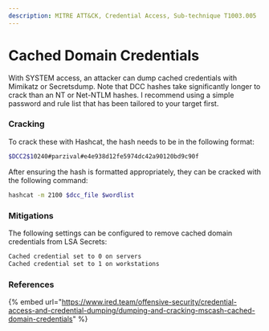 ```yaml
---
description: MITRE ATT&CK, Credential Access, Sub-technique T1003.005
---
```


# Cached Domain Credentials

With SYSTEM access, an attacker can dump cached credentials with Mimikatz or Secretsdump. Note that DCC hashes take significantly longer to crack than an NT or Net-NTLM hashes. I recommend using a simple password and rule list that has been tailored to your target first.&#x20;

### Cracking

To crack these with Hashcat, the hash needs to be in the following format:

```bash
$DCC2$10240#parzival#e4e938d12fe5974dc42a90120bd9c90f
```

After ensuring the hash is formatted appropriately, they can be cracked with the following command:

```bash
hashcat -m 2100 $dcc_file $wordlist
```

### Mitigations

The following settings can be configured to remove cached domain credentials from LSA Secrets:

```bash
Cached credential set to 0 on servers
Cached credential set to 1 on workstations
```

### References

{% embed url="https://www.ired.team/offensive-security/credential-access-and-credential-dumping/dumping-and-cracking-mscash-cached-domain-credentials" %}
